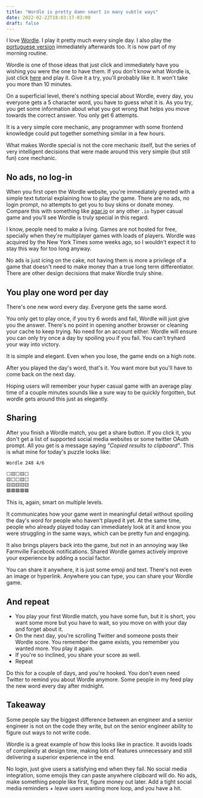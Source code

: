 ```yaml
---
title: "Wordle is pretty damn smart in many subtle ways"
date: 2022-02-22T18:03:17-03:00
draft: false
---
```


I love [Wordle](https://www.nytimes.com/games/wordle/). I play it pretty much every single day.
I also play the [portuguese version](https://term.ooo) immediately afterwards too.
It is now part of my morning routine.

Wordle is one of those ideas that just click and immediately have you wishing you were the one to have them.
If you don't know what Wordle is, just click [here](https://www.nytimes.com/games/wordle/) and play it.
Give it a try, you'll probably like it. It won't take you more than 10 minutes.

On a superficial level, there's nothing special about Wordle, every day, you everyone gets a 5 character word, you have to guess what it is.
As you try, you get some information about what you got wrong that helps you move towards the correct answer. You only get 6 attempts.

It is a very simple core mechanic, any programmer with some frontend knowledge could put together something similar in a few hours.

What makes Wordle special is not the core mechanic itself, but the series of very intelligent decisions that were made around this very simple (but still fun) core mechanic.

## No ads, no log-in

When you first open the Wordle website, you're immediately greeted with a simple text tutorial explaining how to play the game.
There are no ads, no login prompt, no attempts to get you to buy skins or donate money.
Compare this with something like [agar.io](https://www.agar.io/) or any other `.io` hyper casual game and you'll see Wordle is truly special in this regard.

I know, people need to make a living. Games are not hosted for free, specially when they're multiplayer games with loads of players.
Wordle was acquired by the New York Times some weeks ago, so I wouldn't expect it to stay this way for too long anyway.

No ads is just icing on the cake, not having them is more a privilege of a game that doesn't need to make money than a true long term differentiator. There are other design decisions that make Wordle truly shine.

## You play one word per day

There's one new word every day. Everyone gets the same word.

You only get to play once, if you try 6 words and fail, Wordle will just give you the answer.
There's no point in opening another browser or cleaning your cache to keep trying.
No need for an account either.
Wordle will ensure you can only try once a day by spoiling you if you fail.
You can't tryhard your way into victory.

It is simple and elegant. Even when you lose, the game ends on a high note.

After you played the day's word, that's it. You want more but you'll have to come back on the next day.

Hoping users will remember your hyper casual game with an average play time of a couple minutes sounds like a sure way to be quickly forgotten, but wordle gets around this just as elegantly.

## Sharing

After you finish a Wordle match, you get a share button. If you click it, you don't get a list of supported social media websites or some twitter OAuth prompt.
All you get is a message saying _"Copied results to clipboard"_. This is what mine for today's puzzle looks like:

```markdown
Wordle 248 4/6

⬜🟨⬜🟨⬜
🟨⬜⬜🟨⬜
🟨🟨🟨🟨🟨
🟩🟩🟩🟩🟩
```

This is, again, smart on multiple levels.

It communicates how your game went in meaningful detail without spoiling the day's word for people who haven't played it yet. At the same time, people who already played today can immediately look at it and know you were struggling in the same ways, which can be pretty fun and engaging.

It also brings players back into the game, but not in an annoying way like Farmville Facebook notifications. Shared Wordle games actively improve your experience by adding a social factor.

You can share it anywhere, it is just some emoji and text. There's not even an image or hyperlink. Anywhere you can type, you can share your Wordle game.

## And repeat

- You play your first Wordle match, you have some fun, but it is short, you want some more but you have to wait, so you move on with your day and forget about it.
- On the next day, you're scrolling Twitter and someone posts their Wordle score. You remember the game exists, you remember you wanted more. You play it again.
- If you're so inclined, you share your score as well.
- Repeat

Do this for a couple of days, and you're hooked. You don't even need Twitter to remind you about Wordle anymore.
Some people in my feed play the new word every day after midnight.

## Takeaway

Some people say the biggest difference between an engineer and a senior engineer is not on the code they write, but on the senior engineer ability to figure out ways to not write code.

Wordle is a great example of how this looks like in practice. It avoids loads of complexity at design time, making lots of features unnecessary and still delivering a superior experience in the end.

No login, just give users a satisfying end when they fail. No social media integration, some emojis they can paste anywhere clipboard will do. No ads, make something people like first, figure money out later. Add a tight social media reminders + leave users wanting more loop, and you have a hit.
